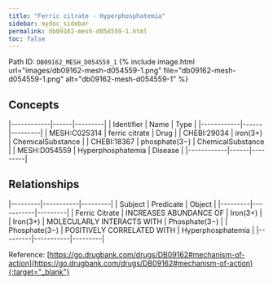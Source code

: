 ```yaml
---
title: "Ferric citrate - Hyperphosphatemia"
sidebar: mydoc_sidebar
permalink: db09162-mesh-d054559-1.html
toc: false 
---
```



Path ID: `DB09162_MESH_D054559_1`
{% include image.html url="images/db09162-mesh-d054559-1.png" file="db09162-mesh-d054559-1.png" alt="db09162-mesh-d054559-1" %}

## Concepts

|------------|------|---------|
| Identifier | Name | Type    |
|------------|------|---------|
| MESH:C025314 | ferric citrate | Drug |
| CHEBI:29034 | iron(3+) | ChemicalSubstance |
| CHEBI:18367 | phosphate(3−) | ChemicalSubstance |
| MESH:D054559 | Hyperphosphatemia | Disease |
|------------|------|---------|

## Relationships

|---------|-----------|---------|
| Subject | Predicate | Object  |
|---------|-----------|---------|
| Ferric Citrate | INCREASES ABUNDANCE OF | Iron(3+) |
| Iron(3+) | MOLECULARLY INTERACTS WITH | Phosphate(3−) |
| Phosphate(3−) | POSITIVELY CORRELATED WITH | Hyperphosphatemia |
|---------|-----------|---------|

Reference: [https://go.drugbank.com/drugs/DB09162#mechanism-of-action](https://go.drugbank.com/drugs/DB09162#mechanism-of-action){:target="_blank"}